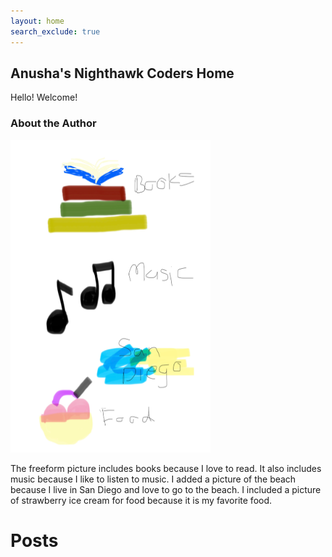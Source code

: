 ```yaml
---
layout: home
search_exclude: true
---
```

## Anusha's Nighthawk Coders Home
Hello! Welcome!
### About the Author

<div class="free-form-container">
  <img src="images/FreeForm.png" alt="Freeform Picture with books, music, beach, and food." width="320" height="500">
  <div class="hover-text">
    <p>The freeform picture includes books because I love to read. It also includes music because I like to listen to music. I added a picture of the beach because I live in San Diego and love to go to the beach. I included a picture of strawberry ice cream for food because it is my favorite food.</p>
  </div>
</div>





# Posts
